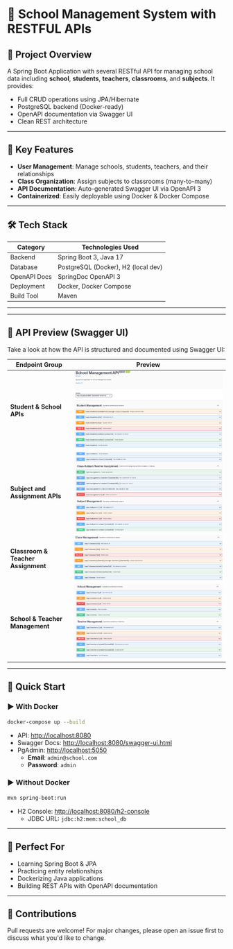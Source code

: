 # 🏫 School Management System with RESTFUL APIs

## 📌 Project Overview

A Spring Boot Application with several RESTful API for managing school data including **school**, **students**, **teachers**, **classrooms**, and **subjects**. It provides:

- Full CRUD operations using JPA/Hibernate
- PostgreSQL backend (Docker-ready)
- OpenAPI documentation via Swagger UI
- Clean REST architecture

---

## 🌟 Key Features

- **User Management**: Manage schools, students, teachers, and their relationships
- **Class Organization**: Assign subjects to classrooms (many-to-many)
- **API Documentation**: Auto-generated Swagger UI via OpenAPI 3
- **Containerized**: Easily deployable using Docker & Docker Compose

---

## 🛠 Tech Stack

| Category    | Technologies Used              |
|------------|-------------------------------|
| Backend     | Spring Boot 3, Java 17         |
| Database    | PostgreSQL (Docker), H2 (local dev) |
| OpenAPI Docs    | SpringDoc OpenAPI 3            |
| Deployment  | Docker, Docker Compose         |
| Build Tool  | Maven                          |

---

---

## 📸 API Preview (Swagger UI)

Take a look at how the API is structured and documented using Swagger UI:

| Endpoint Group                     | Preview                                                  |
|------------------------------------|----------------------------------------------------------|
| **Student & School APIs**          | ![Student API](screenshots/student.png)                  |
| **Subject and Assignment APIs**    | ![Subject API](screenshots/subject.png)                  |
| **Classroom & Teacher Assignment** | ![Classroom API](screenshots/classroom.png)              |
| **School & Teacher Management**    | ![School & Teacher API](screenshots/school-teacher.png)  |

---

## 🚀 Quick Start

### ▶️ With Docker

```bash
docker-compose up --build
```

- API: [http://localhost:8080](http://localhost:8080)
- Swagger Docs: [http://localhost:8080/swagger-ui.html](http://localhost:8080/swagger-ui.html)
- PgAdmin: [http://localhost:5050](http://localhost:5050)  
  - **Email**: `admin@school.com`  
  - **Password**: `admin`

### ▶️ Without Docker

```bash
mvn spring-boot:run
```

- H2 Console: [http://localhost:8080/h2-console](http://localhost:8080/h2-console)  
  - JDBC URL: `jdbc:h2:mem:school_db`

---

## 🎯 Perfect For

- Learning Spring Boot & JPA
- Practicing entity relationships
- Dockerizing Java applications
- Building REST APIs with OpenAPI documentation

---


## 🤝 Contributions

Pull requests are welcome! For major changes, please open an issue first to discuss what you'd like to change.
